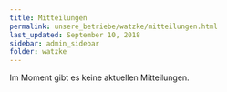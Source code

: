 ```yaml
---
title: Mitteilungen
permalink: unsere_betriebe/watzke/mitteilungen.html
last_updated: September 10, 2018
sidebar: admin_sidebar
folder: watzke
---
```


Im Moment gibt es keine aktuellen Mitteilungen.
